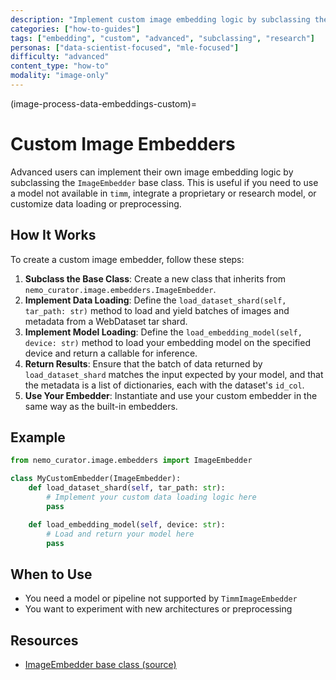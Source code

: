 ```yaml
---
description: "Implement custom image embedding logic by subclassing the ImageEmbedder base class for specialized models"
categories: ["how-to-guides"]
tags: ["embedding", "custom", "advanced", "subclassing", "research"]
personas: ["data-scientist-focused", "mle-focused"]
difficulty: "advanced"
content_type: "how-to"
modality: "image-only"
---
```


(image-process-data-embeddings-custom)=
# Custom Image Embedders

Advanced users can implement their own image embedding logic by subclassing the `ImageEmbedder` base class. This is useful if you need to use a model not available in `timm`, integrate a proprietary or research model, or customize data loading or preprocessing.

## How It Works

To create a custom image embedder, follow these steps:

1. **Subclass the Base Class**: Create a new class that inherits from `nemo_curator.image.embedders.ImageEmbedder`.
2. **Implement Data Loading**: Define the `load_dataset_shard(self, tar_path: str)` method to load and yield batches of images and metadata from a WebDataset tar shard.
3. **Implement Model Loading**: Define the `load_embedding_model(self, device: str)` method to load your embedding model on the specified device and return a callable for inference.
4. **Return Results**: Ensure that the batch of data returned by `load_dataset_shard` matches the input expected by your model, and that the metadata is a list of dictionaries, each with the dataset's `id_col`.
5. **Use Your Embedder**: Instantiate and use your custom embedder in the same way as the built-in embedders.

## Example

```python
from nemo_curator.image.embedders import ImageEmbedder

class MyCustomEmbedder(ImageEmbedder):
    def load_dataset_shard(self, tar_path: str):
        # Implement your custom data loading logic here
        pass

    def load_embedding_model(self, device: str):
        # Load and return your model here
        pass
```

## When to Use

- You need a model or pipeline not supported by `TimmImageEmbedder`
- You want to experiment with new architectures or preprocessing

## Resources

- [ImageEmbedder base class (source)](https://github.com/NVIDIA/NeMo-Curator/blob/main/nemo_curator/image/embedders/base.py)